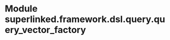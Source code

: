 Module superlinked.framework.dsl.query.query_vector_factory
===========================================================
